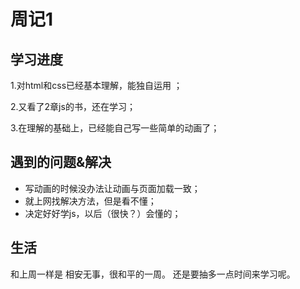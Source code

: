 #  周记1
## 学习进度
   1.对html和css已经基本理解，能独自运用 ；
  
 2.又看了2章js的书，还在学习；
 
 3.在理解的基础上，已经能自己写一些简单的动画了；
 
 ## 遇到的问题&解决
 - 写动画的时候没办法让动画与页面加载一致；
 - 就上网找解决方法，但是看不懂；
 - 决定好好学js，以后（很快？）会懂的；
 
## 生活
  和上周一样是
  相安无事，很和平的一周。
 还是要抽多一点时间来学习呢。
 
 
